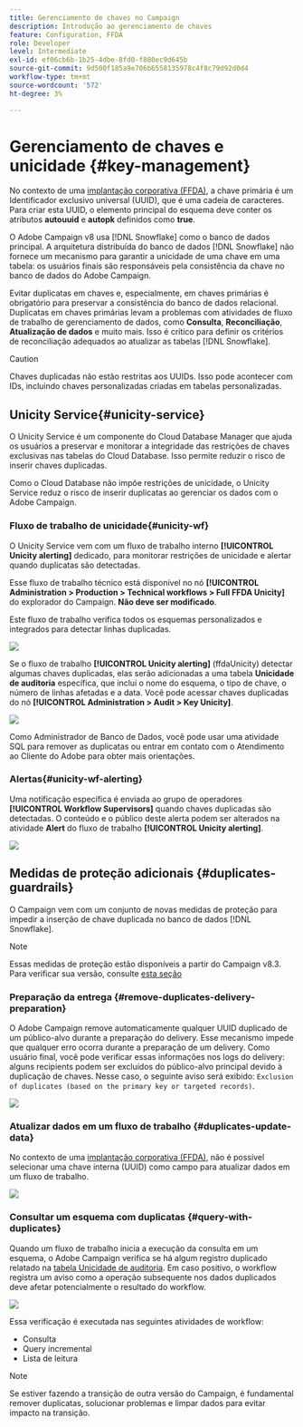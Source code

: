 ```yaml
---
title: Gerenciamento de chaves no Campaign
description: Introdução ao gerenciamento de chaves
feature: Configuration, FFDA
role: Developer
level: Intermediate
exl-id: ef06cb6b-1b25-4dbe-8fd0-f880ec9d645b
source-git-commit: 9d500f185a9e706b6558135978c4f8c79d92d0d4
workflow-type: tm+mt
source-wordcount: '572'
ht-degree: 3%

---
```


# Gerenciamento de chaves e unicidade {#key-management}

No contexto de uma [implantação corporativa (FFDA)](enterprise-deployment.md), a chave primária é um Identificador exclusivo universal (UUID), que é uma cadeia de caracteres. Para criar esta UUID, o elemento principal do esquema deve conter os atributos **autouuid** e **autopk** definidos como **true**.

O Adobe Campaign v8 usa [!DNL Snowflake] como o banco de dados principal. A arquitetura distribuída do banco de dados [!DNL Snowflake] não fornece um mecanismo para garantir a unicidade de uma chave em uma tabela: os usuários finais são responsáveis pela consistência da chave no banco de dados do Adobe Campaign.

Evitar duplicatas em chaves e, especialmente, em chaves primárias é obrigatório para preservar a consistência do banco de dados relacional. Duplicatas em chaves primárias levam a problemas com atividades de fluxo de trabalho de gerenciamento de dados, como **Consulta**, **Reconciliação**, **Atualização de dados** e muito mais. Isso é crítico para definir os critérios de reconciliação adequados ao atualizar as tabelas [!DNL Snowflake].


>[!CAUTION]
>
>Chaves duplicadas não estão restritas aos UUIDs. Isso pode acontecer com IDs, incluindo chaves personalizadas criadas em tabelas personalizadas.


## Unicity Service{#unicity-service}

O Unicity Service é um componente do Cloud Database Manager que ajuda os usuários a preservar e monitorar a integridade das restrições de chaves exclusivas nas tabelas do Cloud Database. Isso permite reduzir o risco de inserir chaves duplicadas.

Como o Cloud Database não impõe restrições de unicidade, o Unicity Service reduz o risco de inserir duplicatas ao gerenciar os dados com o Adobe Campaign.

### Fluxo de trabalho de unicidade{#unicity-wf}

O Unicity Service vem com um fluxo de trabalho interno **[!UICONTROL Unicity alerting]** dedicado, para monitorar restrições de unicidade e alertar quando duplicatas são detectadas.

Esse fluxo de trabalho técnico está disponível no nó **[!UICONTROL Administration > Production > Technical workflows > Full FFDA Unicity]** do explorador do Campaign. **Não deve ser modificado**.

Este fluxo de trabalho verifica todos os esquemas personalizados e integrados para detectar linhas duplicadas.

![](assets/unicity-alerting-wf.png)

Se o fluxo de trabalho **[!UICONTROL Unicity alerting]** (ffdaUnicity) detectar algumas chaves duplicadas, elas serão adicionadas a uma tabela **Unicidade de auditoria** específica, que inclui o nome do esquema, o tipo de chave, o número de linhas afetadas e a data. Você pode acessar chaves duplicadas do nó **[!UICONTROL Administration > Audit > Key Unicity]**.

![](assets/unicity-table.png)

Como Administrador de Banco de Dados, você pode usar uma atividade SQL para remover as duplicatas ou entrar em contato com o Atendimento ao Cliente do Adobe para obter mais orientações.

### Alertas{#unicity-wf-alerting}

Uma notificação específica é enviada ao grupo de operadores **[!UICONTROL Workflow Supervisors]** quando chaves duplicadas são detectadas. O conteúdo e o público deste alerta podem ser alterados na atividade **Alert** do fluxo de trabalho **[!UICONTROL Unicity alerting]**.

![](assets/wf-alert-activity.png)


## Medidas de proteção adicionais {#duplicates-guardrails}

O Campaign vem com um conjunto de novas medidas de proteção para impedir a inserção de chave duplicada no banco de dados [!DNL Snowflake].

>[!NOTE]
>
>Essas medidas de proteção estão disponíveis a partir do Campaign v8.3. Para verificar sua versão, consulte [esta seção](../start/compatibility-matrix.md#how-to-check-your-campaign-version-and-buildversion)

### Preparação da entrega {#remove-duplicates-delivery-preparation}

O Adobe Campaign remove automaticamente qualquer UUID duplicado de um público-alvo durante a preparação do delivery. Esse mecanismo impede que qualquer erro ocorra durante a preparação de um delivery. Como usuário final, você pode verificar essas informações nos logs do delivery: alguns recipients podem ser excluídos do público-alvo principal devido à duplicação de chaves. Nesse caso, o seguinte aviso será exibido: `Exclusion of duplicates (based on the primary key or targeted records)`.

![](assets/exclusion-duplicates-log.png)

### Atualizar dados em um fluxo de trabalho {#duplicates-update-data}

No contexto de uma [implantação corporativa (FFDA)](enterprise-deployment.md), não é possível selecionar uma chave interna (UUID) como campo para atualizar dados em um fluxo de trabalho.

![](assets/update-data-no-internal-key.png)

### Consultar um esquema com duplicatas {#query-with-duplicates}

Quando um fluxo de trabalho inicia a execução da consulta em um esquema, o Adobe Campaign verifica se há algum registro duplicado relatado na [tabela Unicidade de auditoria](#unicity-wf). Em caso positivo, o workflow registra um aviso como a operação subsequente nos dados duplicados deve afetar potencialmente o resultado do workflow.

![](assets/query-with-duplicates.png)

Essa verificação é executada nas seguintes atividades de workflow:

* Consulta
* Query incremental
* Lista de leitura


>[!NOTE]
>
>Se estiver fazendo a transição de outra versão do Campaign, é fundamental remover duplicatas, solucionar problemas e limpar dados para evitar impacto na transição.
